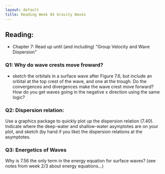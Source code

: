 ```yaml
---
layout: default
title: Reading Week 04 Gravity Waves
---
```


## Reading:  
  - Chapter 7: Read up until (and including) "Group Velocity and Wave
  Dispersion"

### Q1: Why do wave crests move froward?  

 - sketch the orbitals in a surface wave after Figure 7.6, but include an orbital at the top crest of the wave, and one at the trough.  Do the convergences and divergences make the wave crest move forward?  How do you get waves going in the negative x direction using the same logic?

### Q2: Dispersion relation:

Use a graphics package to quickly plot up the dispersion relation (7.40).  Indicate where the deep-water and shallow-water asymptotes are on your plot, and sketch (by hand if you like) the dispersion relations at the asymptotes.

### Q3: Energetics of Waves

Why is 7.56 the only term in the energy equation for surface waves?  (see notes
from week 2/3 about energy equations...)

